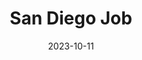 ---
title: San Diego Job
description: Large brown shower installed for client.
date: 2023-10-11
relatedPosts: ["post-2"]
image:
  url: "/images/large_brown_shower.jpg"
  alt: "Large Brown Shower"
   
---